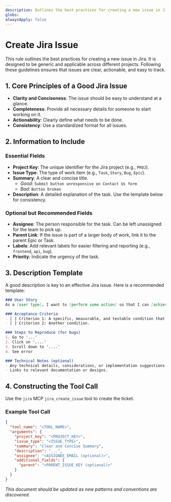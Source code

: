 ```yaml
---
description: Outlines the best practices for creating a new issue in Jira.
globs:
alwaysApply: false
---
```

# Create Jira Issue

This rule outlines the best practices for creating a new issue in Jira. It is designed to be generic and applicable across different projects. Following these guidelines ensures that issues are clear, actionable, and easy to track.

## 1. Core Principles of a Good Jira Issue

-   **Clarity and Conciseness**: The issue should be easy to understand at a glance.
-   **Completeness**: Provide all necessary details for someone to start working on it.
-   **Actionability**: Clearly define what needs to be done.
-   **Consistency**: Use a standardized format for all issues.

## 2. Information to Include

### **Essential Fields**

-   **Project Key**: The unique identifier for the Jira project (e.g., `PROJ`).
-   **Issue Type**: The type of work item (e.g., `Task`, `Story`, `Bug`, `Epic`).
-   **Summary**: A clear and concise title.
    -   *Good*: `Submit button unresponsive on Contact Us form`
    -   *Bad*: `Button broken`
-   **Description**: A detailed explanation of the task. Use the template below for consistency.

### **Optional but Recommended Fields**

-   **Assignee**: The person responsible for the task. Can be left unassigned for the team to pick up.
-   **Parent Link**: If the issue is part of a larger body of work, link it to the parent Epic or Task.
-   **Labels**: Add relevant labels for easier filtering and reporting (e.g., `frontend`, `api`, `bug`).
-   **Priority**: Indicate the urgency of the task.

## 3. Description Template

A good description is key to an effective Jira issue. Here is a recommended template:

```markdown
### User Story
As a [user type], I want to [perform some action] so that I can [achieve some goal].

### Acceptance Criteria
- [ ] Criterion 1: A specific, measurable, and testable condition that must be met.
- [ ] Criterion 2: Another condition.

### Steps to Reproduce (for bugs)
1. Go to '...'
2. Click on '....'
3. Scroll down to '....'
4. See error

### Technical Notes (optional)
- Any technical details, considerations, or implementation suggestions can go here.
- Links to relevant documentation or designs.
```

## 4. Constructing the Tool Call

Use the `jira` MCP `jira_create_issue` tool to create the ticket.

### Example Tool Call

```json
{
  "tool_name": "<TOOL_NAME>",
  "arguments": {
    "project_key": "<PROJECT_KEY>",
    "issue_type": "<ISSUE_TYPE>",
    "summary": "Clear and Concise Summary",
    "description": "...",
    "assignee": "<ASSIGNEE_EMAIL (optional)>",
    "additional_fields": {
      "parent": "<PARENT_ISSUE_KEY (optional)>"
    }
  }
}
```

*This document should be updated as new patterns and conventions are discovered.*
